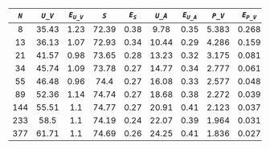 ﻿| ***`N`*** | ***`U_V`*** | ***`E`<sub>`U_V`</sub>*** | ***`S`*** | ***`E`<sub>`S`</sub>*** | ***`U_A`*** | ***`E`<sub>`U_A`</sub>*** | ***`P_V`*** | ***`E`<sub>`P_V`</sub>*** | ***`P_A`*** | ***`E`<sub>`P_A`</sub>*** |
|:---------:|:-----------:|:-------------------------:|:---------:|:-----------------------:|:-----------:|:-------------------------:|:-----------:|:-------------------------:|:-----------:|:-------------------------:|
| 8         | 35.43       | 1.23                      | 72.39     | 0.38                    | 9.78        | 0.35                      | 5.383       | 0.268                     | 13.671      | 0.639                     |
| 13        | 36.13       | 1.07                      | 72.93     | 0.34                    | 10.44       | 0.29                      | 4.286       | 0.159                     | 10.821      | 0.428                     |
| 21        | 41.57       | 0.98                      | 73.65     | 0.28                    | 13.23       | 0.32                      | 3.175       | 0.081                     | 7.635       | 0.246                     |
| 34        | 45.74       | 1.09                      | 73.78     | 0.27                    | 14.77       | 0.34                      | 2.777       | 0.061                     | 6.567       | 0.205                     |
| 55        | 46.48       | 0.96                      | 74.4      | 0.27                    | 16.08       | 0.33                      | 2.577       | 0.048                     | 5.56        | 0.111                     |
| 89        | 52.36       | 1.14                      | 74.74     | 0.27                    | 18.68       | 0.38                      | 2.272       | 0.039                     | 4.803       | 0.096                     |
| 144       | 55.51       | 1.1                       | 74.77     | 0.27                    | 20.91       | 0.41                      | 2.123       | 0.037                     | 4.219       | 0.077                     |
| 233       | 58.5        | 1.1                       | 74.19     | 0.24                    | 22.07       | 0.39                      | 1.964       | 0.031                     | 3.889       | 0.072                     |
| 377       | 61.71       | 1.1                       | 74.69     | 0.26                    | 24.25       | 0.41                      | 1.836       | 0.027                     | 3.484       | 0.053                     |
